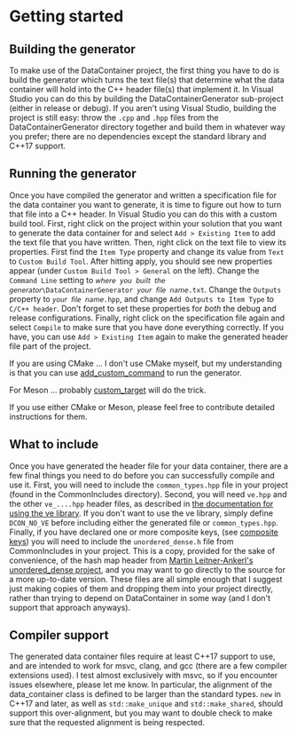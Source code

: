 # Getting started

## Building the generator

To make use of the DataContainer project, the first thing you have to do is build the generator which turns the text file(s) that determine what the data container will hold into the C++ header file(s) that implement it. In Visual Studio you can do this by building the DataContainerGenerator sub-project (either in release or debug). If you aren't using Visual Studio, building the project is still easy: throw the `.cpp` and `.hpp` files from the DataContainerGenerator directory together and build them in whatever way you prefer; there are no dependencies except the standard library and C++17 support.

## Running the generator

Once you have compiled the generator and written a specification file for the data container you want to generate, it is time to figure out how to turn that file into a C++ header. In Visual Studio you can do this with a custom build tool. First, right click on the project within your solution that you want to generate the data container for and select `Add > Existing Item` to add the text file that you have written. Then, right click on the text file to view its properties. First find the `Item Type` property and change its value from `Text` to `Custom Build Tool`. After hitting apply, you should see new properties appear (under `Custom Build Tool > General` on the left). Change the `Command Line` setting to `𝘸𝘩𝘦𝘳𝘦 𝘺𝘰𝘶 𝘣𝘶𝘪𝘭𝘵 𝘵𝘩𝘦 𝘨𝘦𝘯𝘦𝘳𝘢𝘵𝘰𝘳\DataContainerGenerator 𝘺𝘰𝘶𝘳 𝘧𝘪𝘭𝘦 𝘯𝘢𝘮𝘦.txt`. Change the `Outputs` property to `𝘺𝘰𝘶𝘳 𝘧𝘪𝘭𝘦 𝘯𝘢𝘮𝘦.hpp`, and change `Add Outputs to Item Type` to `C/C++ header`. Don't forget to set these properties for *both* the debug and release configurations. Finally, right click on the specification file again and select `Compile` to make sure that you have done everything correctly. If you have, you can use `Add > Existing Item` again to make the generated header file part of the project.

If you are using CMake ... I don't use CMake myself, but my understanding is that you can use [add_custom_command](https://cmake.org/cmake/help/latest/command/add_custom_command.html) to run the generator.

For Meson ... probably [custom_target](https://mesonbuild.com/Reference-manual_functions.html#custom_target) will do the trick.

If you use either CMake or Meson, please feel free to contribute detailed instructions for them.

## What to include

Once you have generated the header file for your data container, there are a few final things you need to do before you can successfully compile and use it. First, you will need to include the `common_types.hpp` file in your project (found in the CommonIncludes directory). Second, you will need `ve.hpp` and the other `ve_....hpp` header files, as described in [the documentation for using the ve library](ve_documentation.md). If you don't want to use the ve library, simply define `DCON_NO_VE` before including either the generated file or `common_types.hpp`. Finally, if you have declared one or more composite keys, (see [composite keys](relationships.md#composite-keys)) you will need to include the `unordered_dense.h` file from CommonIncludes in your project. This is a copy, provided for the sake of convenience, of the hash map header from [Martin Leitner-Ankerl's unordered_dense project](https://github.com/martinus/unordered_dense), and you may want to go directly to the source for a more up-to-date version. These files are all simple enough that I suggest just making copies of them and dropping them into your project directly, rather than trying to depend on DataContainer in some way (and I don't support that approach anyways).

## Compiler support

The generated data container files require at least C++17 support to use, and are intended to work for msvc, clang, and gcc (there are a few compiler extensions used). I test almost exclusively with msvc, so if you encounter issues elsewhere, please let me know. In particular, the alignment of the data_container class is defined to be larger than the standard types. `new` in C++17 and later, as well as `std::make_unique` and `std::make_shared`, should support this over-alignment, but you may want to double check to make sure that the requested alignment is being respected.
